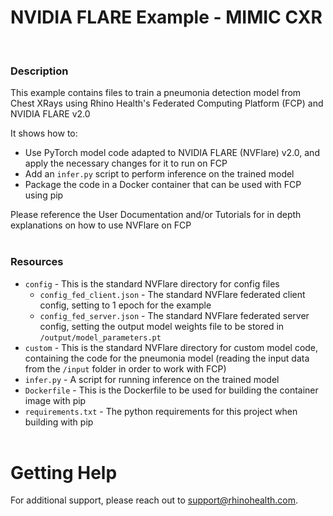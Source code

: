 # NVIDIA FLARE Example - MIMIC CXR
<br/>

### **Description**

This example contains files to train a pneumonia detection model from Chest XRays using Rhino Health's Federated Computing Platform (FCP) and NVIDIA FLARE v2.0

It shows how to:
* Use PyTorch model code adapted to NVIDIA FLARE (NVFlare) v2.0, and apply the necessary changes for it to run on FCP
* Add an `infer.py` script to perform inference on the trained model
* Package the code in a Docker container that can be used with FCP using pip

Please reference the User Documentation and/or Tutorials for in depth explanations on how to use NVFlare on FCP
<br/><br/>

### **Resources**
- `config` - This is the standard NVFlare directory for config files
  - `config_fed_client.json` - The standard NVFlare federated client config, setting to 1 epoch for the example 
  - `config_fed_server.json` - The standard NVFlare federated server config, setting the output model weights file to be stored in `/output/model_parameters.pt`
- `custom` - This is the standard NVFlare directory for custom model code, containing the code for the pneumonia model (reading the input data from the `/input` folder in order to work with FCP)
- `infer.py` - A script for running inference on the trained model
- `Dockerfile` - This is the Dockerfile to be used for building the container image with pip
- `requirements.txt` - The python requirements for this project when building with pip
<br><br>

# Getting Help
For additional support, please reach out to [support@rhinohealth.com](mailto:support@rhinohealth.com).
